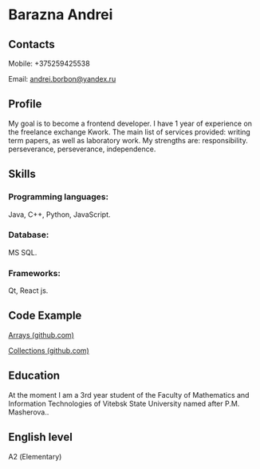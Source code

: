 # Barazna Andrei

## Contacts

Mobile: +375259425538

Email: andrei.borbon@yandex.ru

## Profile
  
My goal is to become a frontend developer. I have 1 year of experience on the freelance exchange Kwork. The main list of services provided: writing term papers, as well as laboratory work. My strengths are: responsibility. perseverance, perseverance, independence.

## Skills

### Programming languages:
Java, C++, Python, JavaScript.

### Database:
MS SQL.

### Frameworks:
Qt, React js.

## Code Example
[Arrays (github.com)](https://github.com/Drwnew/Arrays)

[Collections (github.com)](https://github.com/Drwnew/Collections)

##  Education
At the moment I am a 3rd year student of the Faculty of Mathematics and Information Technologies of Vitebsk State University named after P.M. Masherova..

## English level

А2 (Elementary)
